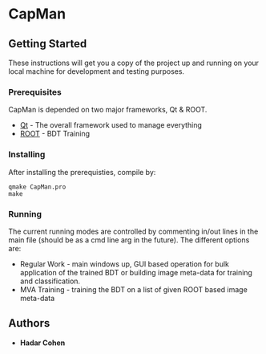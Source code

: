 # CapMan

## Getting Started

These instructions will get you a copy of the project up and running on your local machine for development and testing purposes.

### Prerequisites

CapMan is depended on two major frameworks, Qt & ROOT.

* [Qt](http://www.qt.io) - The overall framework used to manage everything
* [ROOT](https://root.cern.ch) - BDT Training 

### Installing

After installing the prerequisties, compile by:

```
qmake CapMan.pro
make
```

### Running

The current running modes are controlled by commenting in/out lines in the main file (should be as a cmd line arg in the future). The different options are:
* Regular Work - main windows up, GUI based operation for bulk application of the trained BDT or building image meta-data for training and classification.
* MVA Training - training the BDT on a list of given ROOT based image meta-data

## Authors

* **Hadar Cohen** 